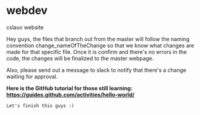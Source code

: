 # webdev
cslauv website

 <p> Hey guys,
    the files that branch out from the master will follow the naming convention change_nameOfTheChange so that we know what changes are made for that specific file. Once it is confirm and there's no errors in the code, the changes will be finalized to the master webpage.
  
   Also, please send out a message to slack to notify that there's a change waiting for approval.
   
   **Here is the GitHub tutorial for those still learning: https://guides.github.com/activities/hello-world/**
  
    Let's finish this guys :)
</p>
